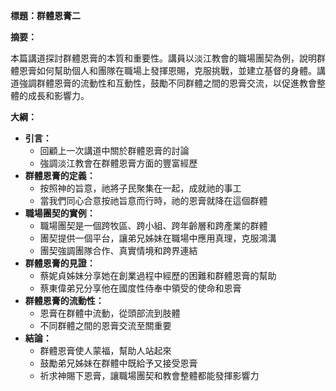 **標題：群體恩膏二**

**摘要：**

本篇講道探討群體恩膏的本質和重要性。講員以淡江教會的職場團契為例，說明群體恩膏如何幫助個人和團隊在職場上發揮恩賜，克服挑戰，並建立基督的身體。講道強調群體恩膏的流動性和互動性，鼓勵不同群體之間的恩膏交流，以促進教會整體的成長和影響力。

**大綱：**

* **引言：**
    * 回顧上一次講道中關於群體恩膏的討論
    * 強調淡江教會在群體恩膏方面的豐富經歷
* **群體恩膏的定義：**
    * 按照神的旨意，祂將子民聚集在一起，成就祂的事工
    * 當我們同心合意按祂旨意而行時，祂的恩膏就降在這個群體
* **職場團契的實例：**
    * 職場團契是一個跨牧區、跨小組、跨年齡層和跨產業的群體
    * 團契提供一個平台，讓弟兄姊妹在職場中應用真理，克服鴻溝
    * 團契強調團隊合作、真實情境和跨界連結
* **群體恩膏的見證：**
    * 蔡妮貞姊妹分享她在創業過程中經歷的困難和群體恩膏的幫助
    * 蔡東偉弟兄分享他在國度性侍奉中領受的使命和恩膏
* **群體恩膏的流動性：**
    * 恩膏在群體中流動，從頭部流到肢體
    * 不同群體之間的恩膏交流至關重要
* **結論：**
    * 群體恩膏使人蒙福，幫助人站起來
    * 鼓勵弟兄姊妹在群體中既給予又接受恩膏
    * 祈求神賜下恩膏，讓職場團契和教會整體都能發揮影響力